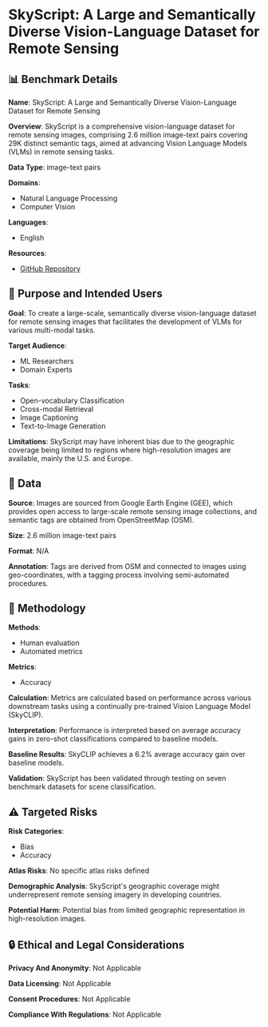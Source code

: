 # SkyScript: A Large and Semantically Diverse Vision-Language Dataset for Remote Sensing

## 📊 Benchmark Details

**Name**: SkyScript: A Large and Semantically Diverse Vision-Language Dataset for Remote Sensing

**Overview**: SkyScript is a comprehensive vision-language dataset for remote sensing images, comprising 2.6 million image-text pairs covering 29K distinct semantic tags, aimed at advancing Vision Language Models (VLMs) in remote sensing tasks.

**Data Type**: image-text pairs

**Domains**:
- Natural Language Processing
- Computer Vision

**Languages**:
- English

**Resources**:
- [GitHub Repository](https://github.com/wangzhecheng/SkyScript)

## 🎯 Purpose and Intended Users

**Goal**: To create a large-scale, semantically diverse vision-language dataset for remote sensing images that facilitates the development of VLMs for various multi-modal tasks.

**Target Audience**:
- ML Researchers
- Domain Experts

**Tasks**:
- Open-vocabulary Classification
- Cross-modal Retrieval
- Image Captioning
- Text-to-Image Generation

**Limitations**: SkyScript may have inherent bias due to the geographic coverage being limited to regions where high-resolution images are available, mainly the U.S. and Europe.

## 💾 Data

**Source**: Images are sourced from Google Earth Engine (GEE), which provides open access to large-scale remote sensing image collections, and semantic tags are obtained from OpenStreetMap (OSM).

**Size**: 2.6 million image-text pairs

**Format**: N/A

**Annotation**: Tags are derived from OSM and connected to images using geo-coordinates, with a tagging process involving semi-automated procedures.

## 🔬 Methodology

**Methods**:
- Human evaluation
- Automated metrics

**Metrics**:
- Accuracy

**Calculation**: Metrics are calculated based on performance across various downstream tasks using a continually pre-trained Vision Language Model (SkyCLIP).

**Interpretation**: Performance is interpreted based on average accuracy gains in zero-shot classifications compared to baseline models.

**Baseline Results**: SkyCLIP achieves a 6.2% average accuracy gain over baseline models.

**Validation**: SkyScript has been validated through testing on seven benchmark datasets for scene classification.

## ⚠️ Targeted Risks

**Risk Categories**:
- Bias
- Accuracy

**Atlas Risks**:
No specific atlas risks defined

**Demographic Analysis**: SkyScript's geographic coverage might underrepresent remote sensing imagery in developing countries.

**Potential Harm**: Potential bias from limited geographic representation in high-resolution images.

## 🔒 Ethical and Legal Considerations

**Privacy And Anonymity**: Not Applicable

**Data Licensing**: Not Applicable

**Consent Procedures**: Not Applicable

**Compliance With Regulations**: Not Applicable
